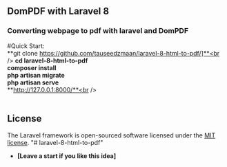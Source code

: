 ## DomPDF with Laravel 8 

### Converting  webpage to pdf with laravel and DomPDF
#Quick Start:<br />
**git clone https://github.com/tauseedzmaan/laravel-8-html-to-pdf/]**<br />
**cd laravel-8-html-to-pdf**<br />
**composer install**<br />
**php artisan migrate**<br />
**php artisan serve**<br />
**http://127.0.0.1:8000/**<br />
<br /><br />
## License

The Laravel framework is open-sourced software licensed under the [MIT license](https://opensource.org/licenses/MIT).
"# laravel-8-html-to-pdf" 


- **[Leave a start if you like this idea]**
